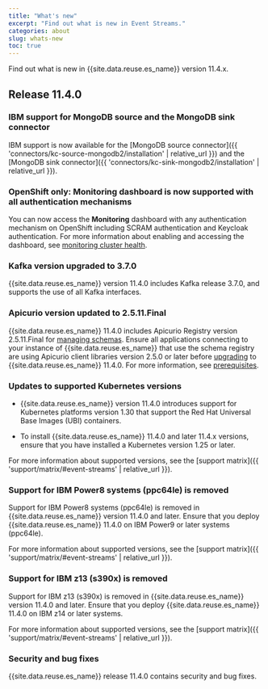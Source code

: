 ```yaml
---
title: "What's new"
excerpt: "Find out what is new in Event Streams."
categories: about
slug: whats-new
toc: true
---
```


Find out what is new in {{site.data.reuse.es_name}} version 11.4.x.


## Release 11.4.0

### IBM support for MongoDB source and the MongoDB sink connector

IBM support is now available for the [MongoDB source connector]({{ 'connectors/kc-source-mongodb2/installation' | relative_url }}) and the [MongoDB sink connector]({{ 'connectors/kc-sink-mongodb2/installation' | relative_url }}).

### OpenShift only: Monitoring dashboard is now supported with all authentication mechanisms

You can now access the **Monitoring** dashboard with any authentication mechanism on OpenShift including SCRAM authentication and Keycloak authentication. For more information about enabling and accessing the dashboard, see [monitoring cluster health](../../administering/cluster-health#viewing-the-preconfigured-dashboard).

### Kafka version upgraded to 3.7.0

{{site.data.reuse.es_name}} version 11.4.0 includes Kafka release 3.7.0, and supports the use of all Kafka interfaces.

### Apicurio version updated to 2.5.11.Final

{{site.data.reuse.es_name}} 11.4.0 includes Apicurio Registry version 2.5.11.Final for [managing schemas](../../schemas/overview/#schema-registry). Ensure all applications connecting to your instance of {{site.data.reuse.es_name}} that use the schema registry are using Apicurio client libraries version 2.5.0 or later before [upgrading](../../installing/upgrading/#prerequisites) to {{site.data.reuse.es_name}} 11.4.0. For more information, see [prerequisites](../../installing/prerequisites#schema-requirements).

### Updates to supported Kubernetes versions

- {{site.data.reuse.es_name}} version 11.4.0 introduces support for Kubernetes platforms version 1.30 that support the Red Hat Universal Base Images (UBI) containers.

- To install {{site.data.reuse.es_name}} 11.4.0 and later 11.4.x versions, ensure that you have installed a Kubernetes version 1.25 or later. 

For more information about supported versions, see the [support matrix]({{ 'support/matrix/#event-streams' | relative_url }}).

### Support for IBM Power8 systems (ppc64le) is removed

Support for IBM Power8 systems (ppc64le) is removed in {{site.data.reuse.es_name}} version 11.4.0 and later. Ensure that you deploy {{site.data.reuse.es_name}} 11.4.0 on IBM Power9 or later systems (ppc64le).

For more information about supported versions, see the [support matrix]({{ 'support/matrix/#event-streams' | relative_url }}).

### Support for IBM z13 (s390x) is removed

Support for IBM z13 (s390x) is removed in {{site.data.reuse.es_name}} version 11.4.0 and later. Ensure that you deploy {{site.data.reuse.es_name}} 11.4.0 on IBM z14 or later systems.

For more information about supported versions, see the [support matrix]({{ 'support/matrix/#event-streams' | relative_url }}).

### Security and bug fixes

{{site.data.reuse.es_name}} release 11.4.0 contains security and bug fixes.
